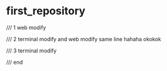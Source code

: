 # first_repository

/// 1
web modify

/// 2
terminal modify and web modify same line hahaha
okokok

/// 3
terminal modify

/// end
